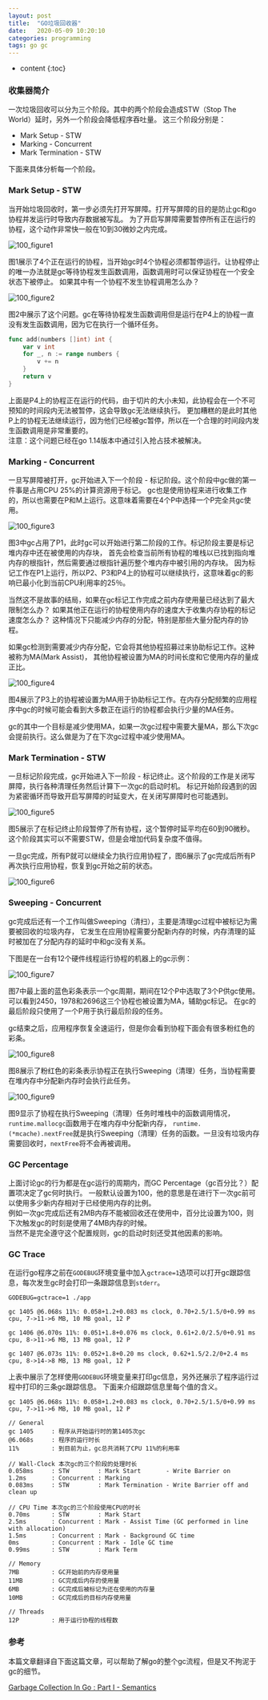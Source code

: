 ```yaml
---
layout: post
title:  "GO垃圾回收器"
date:   2020-05-09 10:20:10
categories: programming
tags: go gc
---
```


* content
{:toc}

### 收集器简介

一次垃圾回收可以分为三个阶段。其中的两个阶段会造成STW（Stop The World）延时，另外一个阶段会降低程序吞吐量。
这三个阶段分别是：  
* Mark Setup - STW
* Marking - Concurrent
* Mark Termination - STW  

下面来具体分析每一个阶段。

### Mark Setup - STW

当开始垃圾回收时，第一步必须先打开写屏障。打开写屏障的目的是防止gc和go协程并发运行时导致内存数据被写乱。
为了开启写屏障需要暂停所有正在运行的协程，这个动作非常快一般在10到30微妙之内完成。

![100_figure1]({{"/css/pics/go_gc/100_figure1.png"}})  

图1展示了4个正在运行的协程，当开始gc时4个协程必须都暂停运行。让协程停止的唯一办法就是gc等待协程发生函数调用，函数调用时可以保证协程在一个安全状态下被停止。
如果其中有一个协程不发生协程调用怎么办？

![100_figure2]({{"/css/pics/go_gc/100_figure2.png"}})  

图2中展示了这个问题。gc在等待协程发生函数调用但是运行在P4上的协程一直没有发生函数调用，因为它在执行一个循环任务。

```go
func add(numbers []int) int {
    var v int
    for _, n := range numbers {
        v += n
    }
    return v
}
```

上面是P4上的协程正在运行的代码，由于切片的大小未知，此协程会在一个不可预知的时间段内无法被暂停，这会导致gc无法继续执行。
更加糟糕的是此时其他P上的协程无法继续运行，因为他们已经被gc暂停，所以在一个合理的时间段内发生函数调用是非常重要的。  
注意：这个问题已经在go 1.14版本中通过引入抢占技术被解决。


### Marking - Concurrent

一旦写屏障被打开，gc开始进入下一个阶段 - 标记阶段。这个阶段中gc做的第一件事是占用CPU 25%的计算资源用于标记。
gc也是使用协程来进行收集工作的，所以也需要在P和M上运行。这意味着需要在4个P中选择一个P完全共gc使用。

![100_figure3]({{"/css/pics/go_gc/100_figure3.png"}})  

图3中gc占用了P1，此时gc可以开始进行第二阶段的工作。标记阶段主要是标记堆内存中还在被使用的内存块，
首先会检查当前所有协程的堆栈以已找到指向堆内存的根指针，然后需要通过根指针遍历整个堆内存中被引用的内存块。
因为标记工作在P1上运行，所以P2、P3和P4上的协程可以继续执行，这意味着gc的影响已最小化到当前CPU利用率的25％。

当然这不是故事的结局，如果在gc标记工作完成之前内存使用量已经达到了最大限制怎么办？
如果其他正在运行的协程使用内存的速度大于收集内存协程的标记速度怎么办？
这种情况下只能减少内存的分配，特别是那些大量分配内存的协程。

如果gc检测到需要减少内存分配，它会将其他协程招募过来协助标记工作。这种被称为MA(Mark Assist)，
其他协程被设置为MA的时间长度和它使用内存的量成正比。

![100_figure4]({{"/css/pics/go_gc/100_figure4.png"}})  

图4展示了P3上的协程被设置为MA用于协助标记工作。在内存分配频繁的应用程序中gc的时候可能会看到大多数正在运行的协程都会执行少量的MA任务。

gc的其中一个目标是减少使用MA，如果一次gc过程中需要大量MA，那么下次gc会提前执行。这么做是为了在下次gc过程中减少使用MA。

### Mark Termination - STW

一旦标记阶段完成，gc开始进入下一阶段 - 标记终止。这个阶段的工作是关闭写屏障，执行各种清理任务然后计算下一次gc的启动时机。
标记开始阶段遇到的因为紧密循环而导致开启写屏障的时延变大，在关闭写屏障时也可能遇到。

![100_figure5]({{"/css/pics/go_gc/100_figure5.png"}})  

图5展示了在标记终止阶段暂停了所有协程，这个暂停时延平均在60到90微秒。这个阶段其实可以不需要STW，但是会增加代码复杂度不值得。  

一旦gc完成，所有P就可以继续全力执行应用协程了，图6展示了gc完成后所有P再次执行应用协程，恢复到gc开始之前的状态。

![100_figure6]({{"/css/pics/go_gc/100_figure6.png"}})  

### Sweeping - Concurrent

gc完成后还有一个工作叫做Sweeping（清扫），主要是清理gc过程中被标记为需要被回收的垃圾内存，
它发生在应用协程需要分配新内存的时候，内存清理的延时被加在了分配内存的延时中和gc没有关系。

下图是在一台有12个硬件线程运行协程的机器上的gc示例：

![100_figure7]({{"/css/pics/go_gc/100_figure7.png"}})  

图7中最上面的蓝色彩条表示一个gc周期，期间在12个P中选取了3个P供gc使用。可以看到2450，1978和2696这三个协程也被设置为MA，辅助gc标记。
在gc的最后阶段只使用了一个P用于执行最后阶段的任务。

gc结束之后，应用程序恢复全速运行，但是你会看到协程下面会有很多粉红色的彩条。

![100_figure8]({{"/css/pics/go_gc/100_figure8.png"}})  

图8展示了粉红色的彩条表示协程正在执行Sweeping（清理）任务，当协程需要在堆内存中分配新内存时会执行此任务。

![100_figure9]({{"/css/pics/go_gc/100_figure9.png"}})  

图9显示了协程在执行Sweeping（清理）任务时堆栈中的函数调用情况，`runtime.mallocgc`函数用于在堆内存中分配新内存，
`runtime.(*mcache).nextFree`就是执行Sweeping（清理）任务的函数。一旦没有垃圾内存需要回收时，`nextFree`将不会再被调用。

### GC Percentage

上面讨论gc的行为都是在gc运行的周期内，而GC Percentage（gc百分比？）配置项决定了gc何时执行。
一般默认设置为100，他的意思是在进行下一次gc前可以使用多少新内存相对于已经使用内存的比例。  
例如一次gc完成后还有2MB内存不能被回收还在使用中，百分比设置为100，则下次触发gc的时刻是使用了4MB内存的时候。  
当然不是完全遵守这个配置规则，gc的启动时刻还受其他因素的影响。

### GC Trace

在运行go程序之前在`GODEBUG`环境变量中加入`gctrace=1`选项可以打开gc跟踪信息，每次发生gc时会打印一条跟踪信息到`stderr`。  

```
GODEBUG=gctrace=1 ./app

gc 1405 @6.068s 11%: 0.058+1.2+0.083 ms clock, 0.70+2.5/1.5/0+0.99 ms cpu, 7->11->6 MB, 10 MB goal, 12 P

gc 1406 @6.070s 11%: 0.051+1.8+0.076 ms clock, 0.61+2.0/2.5/0+0.91 ms cpu, 8->11->6 MB, 13 MB goal, 12 P

gc 1407 @6.073s 11%: 0.052+1.8+0.20 ms clock, 0.62+1.5/2.2/0+2.4 ms cpu, 8->14->8 MB, 13 MB goal, 12 P
```

上表中展示了怎样使用`GODEBUG`环境变量来打印gc信息，另外还展示了程序运行过程中打印的三条gc跟踪信息。
下面来介绍跟踪信息里每个值的含义。

```
gc 1405 @6.068s 11%: 0.058+1.2+0.083 ms clock, 0.70+2.5/1.5/0+0.99 ms cpu, 7->11->6 MB, 10 MB goal, 12 P

// General
gc 1405     : 程序从开始运行时的第1405次gc
@6.068s     : 程序的运行时长
11%         : 到目前为止，gc总共消耗了CPU 11%的利用率

// Wall-Clock 本次gc的三个阶段的处理时长
0.058ms     : STW        : Mark Start       - Write Barrier on
1.2ms       : Concurrent : Marking
0.083ms     : STW        : Mark Termination - Write Barrier off and clean up

// CPU Time 本次gc的三个阶段使用CPU的时长
0.70ms      : STW        : Mark Start
2.5ms       : Concurrent : Mark - Assist Time (GC performed in line with allocation)
1.5ms       : Concurrent : Mark - Background GC time
0ms         : Concurrent : Mark - Idle GC time
0.99ms      : STW        : Mark Term

// Memory
7MB         : GC开始前的内存使用量
11MB        : GC完成后内存的使用量
6MB         : GC完成后被标记为还在使用的内存量
10MB        : GC完成后的目标内存使用量

// Threads
12P         : 用于运行协程的线程数
```


### 参考

本篇文章翻译自下面这篇文章，可以帮助了解go的整个gc流程，但是又不拘泥于gc的细节。

[Garbage Collection In Go : Part I - Semantics](https://www.ardanlabs.com/blog/2018/12/garbage-collection-in-go-part1-semantics.html)
